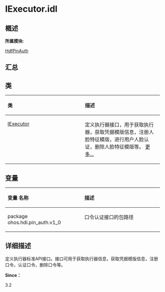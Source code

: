 # IExecutor.idl<a name="ZH-CN_TOPIC_0000001290721080"></a>

## **概述**<a name="section985189448083932"></a>

**所属模块:**

[HdfPinAuth](_hdf_pin_auth.md)

## **汇总**<a name="section425832690083932"></a>

## 类<a name="nested-classes"></a>

<a name="table346575278083932"></a>
<table><thead align="left"><tr id="row1603324638083932"><th class="cellrowborder" valign="top" width="50%" id="mcps1.1.3.1.1"><p id="p1922853113083932"><a name="p1922853113083932"></a><a name="p1922853113083932"></a>类</p>
</th>
<th class="cellrowborder" valign="top" width="50%" id="mcps1.1.3.1.2"><p id="p2108354897083932"><a name="p2108354897083932"></a><a name="p2108354897083932"></a>描述</p>
</th>
</tr>
</thead>
<tbody><tr id="row1257439188083932"><td class="cellrowborder" valign="top" width="50%" headers="mcps1.1.3.1.1 "><p id="p471781008083931"><a name="p471781008083931"></a><a name="p471781008083931"></a><a href="interface_i_executor.md">IExecutor</a></p>
</td>
<td class="cellrowborder" valign="top" width="50%" headers="mcps1.1.3.1.2 "><p id="p1298099139083931"><a name="p1298099139083931"></a><a name="p1298099139083931"></a>定义执行器接口，用于获取执行器，获取凭据模版信息，注册人脸特征模版，进行用户人脸认证，删除人脸特征模版等。 <a href="interface_i_executor.md">更多...</a></p>
</td>
</tr>
</tbody>
</table>

## 变量<a name="var-members"></a>

<a name="table866614559083932"></a>
<table><thead align="left"><tr id="row2072685416083932"><th class="cellrowborder" valign="top" width="49.66%" id="mcps1.1.3.1.1"><p id="p1899604689083932"><a name="p1899604689083932"></a><a name="p1899604689083932"></a>变量 名称</p>
</th>
<th class="cellrowborder" valign="top" width="50.339999999999996%" id="mcps1.1.3.1.2"><p id="p1089943980083932"><a name="p1089943980083932"></a><a name="p1089943980083932"></a>描述</p>
</th>
</tr>
</thead>
<tbody><tr id="row724165711083932"><td class="cellrowborder" valign="top" width="49.66%" headers="mcps1.1.3.1.1 "><p id="p14796448172411"><a name="p14796448172411"></a><a name="p14796448172411"></a>package ohos.hdi.pin_auth.v1_0</p>
</td>
<td class="cellrowborder" valign="top" width="50.339999999999996%" headers="mcps1.1.3.1.2 "><p id="p346903012185"><a name="p346903012185"></a><a name="p346903012185"></a>口令认证接口的包路径</p>
</td>
</tr>
</tbody>
</table>

## **详细描述**<a name="section542915764083932"></a>

定义执行器标准API接口。接口可用于获取执行器信息，获取凭据模版信息，注册口令，认证口令，删除口令等。

**Since：**

3.2

